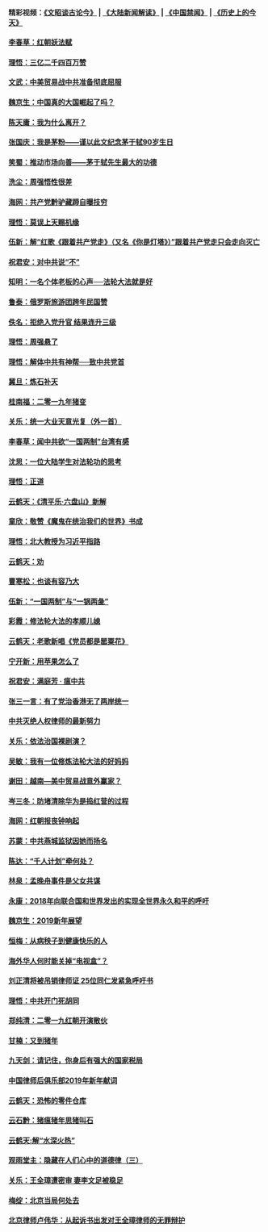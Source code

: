 #### 精彩视频：[《文昭谈古论今》](https://github.com/gfw-breaker/wenzhao/blob/master/README.md?t=01150630) | [《大陆新闻解读》](https://github.com/gfw-breaker/ntdtv-comedy/blob/master/README.md?t=01150630) | [《中国禁闻》](https://github.com/gfw-breaker/ntdtv-news/blob/master/README.md?t=01150630) | [《历史上的今天》](https://github.com/gfw-breaker/today-in-history/blob/master/README.md?t=01150630) 

#### [李春草：红朝妖法赋](../pages/nsc993/n10976387.md?t=01150630) 

#### [理悟：三亿二千四百万赞](../pages/nsc993/n10975966.md?t=01150630) 

#### [文武：中美贸易战中共准备彻底屈服](../pages/nsc993/n10974571.md?t=01150630) 

#### [魏京生：中国真的大国崛起了吗？](../pages/nsc993/n10974530.md?t=01150630) 

#### [陈天庸：我为什么离开？](../pages/nsc993/n10974493.md?t=01150630) 

#### [张国庆：我是茅粉——谨以此文纪念茅于轼90岁生日](../pages/nsc993/n10974477.md?t=01150630) 

#### [笑蜀：推动市场向善——茅于轼先生最大的功德](../pages/nsc993/n10974451.md?t=01150630) 

#### [洗尘：周强悟性很差](../pages/nsc993/n10973701.md?t=01150630) 

#### [海网：共产党黔驴藏蹄自曝技穷](../pages/nsc993/n10969562.md?t=01150630) 

#### [理悟：莫误上天赐机缘](../pages/nsc993/n10969514.md?t=01150630) 

#### [伍新：解“红歌《跟着共产党走》（又名《你是灯塔》）”跟着共产党走只会走向灭亡](../pages/nsc993/n10969074.md?t=01150630) 

#### [祝君安：对中共说“不”](../pages/nsc993/n10968464.md?t=01150630) 

#### [知明：一名个体老板的心声──法轮大法就是好](../pages/nsc993/n10967473.md?t=01150630) 

#### [鲁泰：俄罗斯旅游团跨年民国赞](../pages/nsc993/n10967035.md?t=01150630) 

#### [佚名：拒绝入党升官  结果连升三级](../pages/nsc993/n10965069.md?t=01150630) 

#### [理悟：周强悬了](../pages/nsc993/n10965044.md?t=01150630) 

#### [理悟：解体中共有神帮──致中共党首](../pages/nsc993/n10963824.md?t=01150630) 

#### [冀旦：炼石补天](../pages/nsc993/n10963818.md?t=01150630) 

#### [桂南福：二零一九年猪变](../pages/nsc993/n10963774.md?t=01150630) 

#### [关乐：统一大业天意光复（外一首）](../pages/nsc993/n10963765.md?t=01150630) 

#### [李春草：闻中共欲“一国两制”台湾有感](../pages/nsc993/n10963761.md?t=01150630) 

#### [沈思：一位大陆学生对法轮功的思考](../pages/nsc993/n10960706.md?t=01150630) 

#### [理悟：正道](../pages/nsc993/n10960529.md?t=01150630) 

#### [云鹤天：《清平乐‧六盘山》新解](../pages/nsc993/n10959258.md?t=01150630) 

#### [童欣：敬赞《魔鬼在统治我们的世界》书成](../pages/nsc993/n10959244.md?t=01150630) 

#### [理悟：北大教授为习近平指路](../pages/nsc993/n10959234.md?t=01150630) 

#### [云鹤天：劝](../pages/nsc993/n10959226.md?t=01150630) 

#### [曹寒松：也谈有容乃大](../pages/nsc993/n10959191.md?t=01150630) 

#### [伍新：“一国两制”与“一锅两彘”](../pages/nsc993/n10958297.md?t=01150630) 

#### [彩霞：修法轮大法的孝顺儿媳](../pages/nsc993/n10958333.md?t=01150630) 

#### [云鹤天：老歌新唱《党员都是罂粟花》](../pages/nsc993/n10958225.md?t=01150630) 

#### [宁开新：用苹果怎么了](../pages/nsc993/n10955962.md?t=01150630) 

#### [祝君安：满庭芳 · 瘟中共](../pages/nsc993/n10955949.md?t=01150630) 

#### [张三一言：有了党治香港无了两岸统一](../pages/nsc993/n10955943.md?t=01150630) 

#### [中共灭绝人权律师的最新努力](../pages/nsc993/n10954725.md?t=01150630) 

#### [关乐：依法治国裸剧演？](../pages/nsc993/n10952420.md?t=01150630) 

#### [吴敏：我有一位修炼法轮大法的好妈妈](../pages/nsc993/n10952484.md?t=01150630) 

#### [谢田：越南—美中贸易战意外赢家？](../pages/nsc993/n10940351.md?t=01150630) 

#### [岑三冬：防堵清除华为是捣红营的过程](../pages/nsc993/n10952342.md?t=01150630) 

#### [海网：红朝报丧钟响起](../pages/nsc993/n10951480.md?t=01150630) 

#### [苏蒙：中共燕城监狱因她而扬名](../pages/nsc993/n10951476.md?t=01150630) 

#### [陈达：“千人计划”牵何处？](../pages/nsc993/n10951466.md?t=01150630) 

#### [林泉：孟晚舟事件是父女共谋](../pages/nsc993/n10947780.md?t=01150630) 

#### [永康：2018年向联合国和世界发出的实现全世界永久和平的呼吁](../pages/nsc993/n10947756.md?t=01150630) 

#### [魏京生：2019新年展望](../pages/nsc993/n10947691.md?t=01150630) 

#### [恒梅：从病秧子到健康快乐的人](../pages/nsc993/n10947469.md?t=01150630) 

#### [海外华人何时能关掉“电视盒”？](../pages/nsc993/n10945406.md?t=01150630) 

#### [刘正清将被吊销律师证 25位同仁发紧急呼吁书](../pages/nsc993/n10944361.md?t=01150630) 

#### [理悟：中共开门死胡同](../pages/nsc993/n10944908.md?t=01150630) 

#### [郑纯清：二零一九红朝开演散伙](../pages/nsc993/n10944905.md?t=01150630) 

#### [甘楠：又到猪年](../pages/nsc993/n10944903.md?t=01150630) 

#### [九天剑：请记住，你身后有强大的国家税局](../pages/nsc993/n10944885.md?t=01150630) 

#### [中国律师后俱乐部2019年新年献词](../pages/nsc993/n10944348.md?t=01150630) 

#### [云鹤天：恐怖的零件仓库](../pages/nsc993/n10942847.md?t=01150630) 

#### [云石黔：猪瘟猪年思猪叫石](../pages/nsc993/n10943180.md?t=01150630) 

#### [云鹤天:解“水深火热”](../pages/nsc993/n10942828.md?t=01150630) 

#### [观雨堂主：隐藏在人们心中的道德律（三）](../pages/nsc993/n10941445.md?t=01150630) 

#### [关乐：王全璋遭密审 妻李文足被稳足](../pages/nsc993/n10941420.md?t=01150630) 

#### [梅绽：北京当局何处去](../pages/nsc993/n10941407.md?t=01150630) 

#### [北京律师卢伟华：从起诉书出发对王全璋律师的无罪辩护](../pages/nsc993/n10939303.md?t=01150630) 

